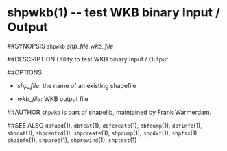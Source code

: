 shpwkb(1) -- test WKB binary Input / Output
===========================================

##SYNOPSIS
`shpwkb` _shp_file_ _wkb_file_

##DESCRIPTION
Utility to test WKB binary Input / Output.

##OPTIONS
 * _shp_file_:
 the name of an existing shapefile

 * _wkb_file_:
 WKB output file

##AUTHOR
`shpwkb` is part of shapelib, maintained by Frank Warmerdam.

##SEE ALSO
`dbfadd`(1), `dbfcat`(1), `dbfcreate`(1), `dbfdump`(1), `dbfinfo`(1), `shpcat`(1), `shpcentrd`(1), `shpcreate`(1), `shpdump`(1), `shpdxf`(1), `shpfix`(1), `shpinfo`(1), `shpproj`(1), `shprewind`(1), `shptest`(1)

